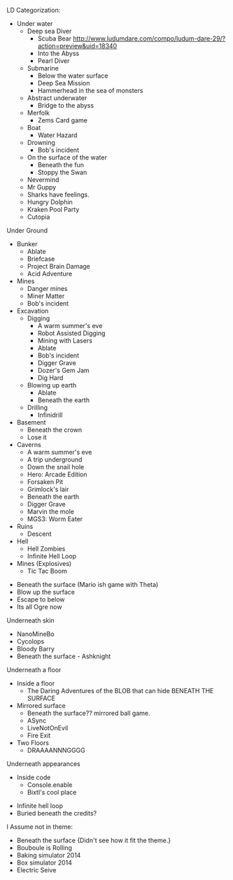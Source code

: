 LD Categorization:
- Under water
  - Deep sea Diver
    * Scuba Bear http://www.ludumdare.com/compo/ludum-dare-29/?action=preview&uid=18340
    * Into the Abyss
    * Pearl Diver
  - Submarine
    * Below the water surface
    * Deep Sea Mission
    * Hammerhead in the sea of monsters
  - Abstract underwater
    * Bridge to the abyss
  - Merfolk
    * Zems Card game
  - Boat
    * Water Hazard
  - Drowning
    * Bob's incident  
  - On the surface of the water
    * Beneath the fun
    * Stoppy the Swan    
  * Nevermind
  * Mr Guppy
  * Sharks have feelings.
  * Hungry Dolphin
  * Kraken Pool Party
  * Cutopia

Under Ground
  - Bunker
    * Ablate
    * Briefcase
    * Project Brain Damage
    * Acid Adventure
  - Mines
    * Danger mines
    * Miner Matter
    * Bob's incident
  - Excavation
	  - Digging
	    * A warm summer's eve
	    * Robot Assisted Digging
	    * Mining with Lasers
	    * Ablate
	    * Bob's incident
	    * Digger Grave
	    * Dozer's Gem Jam
	    * Dig Hard
	  - Blowing up earth
	    * Ablate
	    * Beneath the earth
	  - Drilling
	    * Infinidrill
  - Basement
    * Beneath the crown
    * Lose it
  - Caverns
    * A warm summer's eve
    * A trip underground
    * Down the snail hole
    * Hero: Arcade Edition
    * Forsaken Pit
    * Grimlock's lair
    * Beneath the earth
    * Digger Grave
    * Marvin the mole
    * MGS3: Worm Eater
  - Ruins
    * Descent
  - Hell
    * Hell Zombies
    * Infinite Hell Loop
  - Mines (Explosives)
    * Tic Tac Boom
  * Beneath the surface (Mario ish game with Theta)
  * Blow up the surface
  * Escape to below
  * Its all Ogre now

Underneath skin
  * NanoMineBo
  * Cycolops
  * Bloody Barry
  * Beneath the surface - Ashknight

Underneath a floor
  - Inside a floor
    * The Daring Adventures of the BLOB that can hide BENEATH THE SURFACE
  - Mirrored surface
    * Beneath the surface?? mirrored ball game.
    * ASync
    * LiveNotOnEvil
    * Fire Exit
  - Two Floors
    * DRAAAANNNGGGG

Underneath appearances
  - Inside code
    * Console.enable
    * Bixtl's cool place
  * Infinite hell loop
  * Buried beneath the credits?

I Assume not in theme:
* Beneath the surface {Didn't see how it fit the theme.}
* Bouboule is Rolling
* Baking simulator 2014
* Box simulator 2014
* Electric Seive
